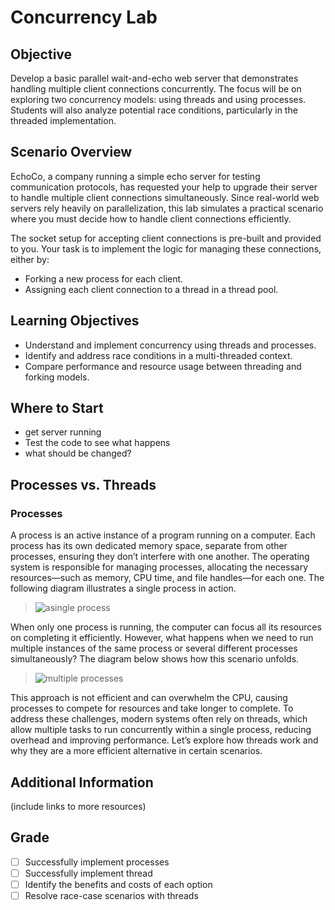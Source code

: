 # Concurrency Lab

## Objective
Develop a basic parallel wait-and-echo web server that demonstrates handling multiple client connections concurrently. The focus will be on exploring two concurrency models: using threads and using processes. Students will also analyze potential race conditions, particularly in the threaded implementation.

## Scenario Overview
EchoCo, a company running a simple echo server for testing communication protocols, has requested your help to upgrade their server to handle multiple client connections simultaneously. Since real-world web servers rely heavily on parallelization, this lab simulates a practical scenario where you must decide how to handle client connections efficiently.

The socket setup for accepting client connections is pre-built and provided to you. Your task is to implement the logic for managing these connections, either by:

- Forking a new process for each client.
- Assigning each client connection to a thread in a thread pool.

## Learning Objectives
- Understand and implement concurrency using threads and processes.
- Identify and address race conditions in a multi-threaded context.
- Compare performance and resource usage between threading and forking models.


## Where to Start
- get server running
- Test the code to see what happens
- what should be changed?

## Processes vs. Threads

### Processes
A process is an active instance of a program running on a computer. Each process has its own dedicated memory space, separate from other processes, ensuring they don’t interfere with one another. The operating system is responsible for managing processes, allocating the necessary resources—such as memory, CPU time, and file handles—for each one. The following diagram illustrates a single process in action.

> ![asingle process](https://github.com/user-attachments/assets/41dfca9c-dd91-45a2-97e6-95392ae44f8d)  

When only one process is running, the computer can focus all its resources on completing it efficiently. However, what happens when we need to run multiple instances of the same process or several different processes simultaneously? The diagram below shows how this scenario unfolds.

> ![multiple processes](https://github.com/user-attachments/assets/f8a9cbf0-3b39-415c-afec-d6853813999b)

This approach is not efficient and can overwhelm the CPU, causing processes to compete for resources and take longer to complete. To address these challenges, modern systems often rely on threads, which allow multiple tasks to run concurrently within a single process, reducing overhead and improving performance. Let’s explore how threads work and why they are a more efficient alternative in certain scenarios. 

## Additional Information
(include links to more resources)


## Grade
- [ ] Successfully implement processes
- [ ] Successfully implement thread
- [ ] Identify the benefits and costs of each option
- [ ] Resolve race-case scenarios with threads
